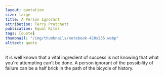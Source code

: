 ```yaml
---
layout: quotation
size: large
title: A Person Ignorant
attribution: Terry Pratchett
publication: Equal Rites
tags: [quote]
thumbnail: "/img/thumbnails/notebook-420x255.webp"
alttext: quote
---
```


It is well known that a vital ingredient of success is not knowing that what you're attempting can't be done. A person 
ignorant of the possibility of failure can be a half brick in the path of the bicycle of history.

